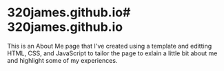 # 320james.github.io# 320james.github.io

This is an About Me page that I've created using a template and editting HTML, CSS, and JavaScript to tailor the page
to exlain a little bit about me and highlight some of my experiences.

